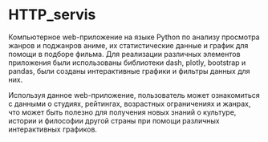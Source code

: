 # HTTP_servis
Компьютерное web-приложение на языке Python по анализу просмотра жанров и поджанров аниме, их статистические данные и график для помощи в подборе фильма. Для реализации различных элементов приложения были использованы библиотеки dash, plotly, bootstrap и pandas, были созданы интерактивные графики и фильтры данных для них.

Используя данное web-приложение, пользователь может ознакомиться с данными о студиях, рейтингах, возрастных ограничениях и жанрах, что может быть полезно для получения новых знаний о культуре, истории и философии другой страны при помощи различных интерактивных графиков.
